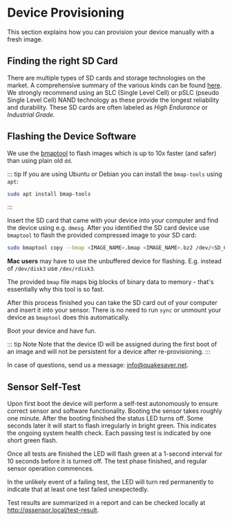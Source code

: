 
# Device Provisioning

This section explains how you can provision your device manually with a fresh image.

## Finding the right SD Card

There are multiple types of SD cards and storage technologies on the market. A comprehensive summary of the various kinds can be found [here](https://www.mydigitaldiscount.com/everything-you-need-to-know-about-slc-mlc-and-tlc-nand-flash.html). We strongly recommend using an SLC (Single Level Cell) or pSLC (pseudo Single Level Cell) NAND technology as these provide the longest reliability and durability. These SD cards are often labeled as *High Endurance* or *Industrial Grade*.

## Flashing the Device Software

We use the [bmaptool](https://github.com/intel/bmap-tools) to flash images which is up to 10x faster (and safer) than using plain old `dd`. 

::: tip
If you are using Ubuntu or Debian you can install the `bmap-tools` using `apt`:
 
```sh
sudo apt install bmap-tools
```
:::

Insert the SD card that came with your device into your computer and find the device using e.g. `dmesg`. After you identified the SD card device use `bmaptool` to flash the provided compressed image to your SD card:

```sh
sudo bmaptool copy --bmap <IMAGE_NAME>.bmap <IMAGE_NAME>.bz2 /dev/<SD_CARD_DEVICE>
```

**Mac users** may have to use the unbuffered device for flashing. E.g. instead of `/dev/disk3` use `/dev/rdisk3`.

The provided `bmap` file maps big blocks of binary data to memory - that's essentially why this tool is so fast.

After this process finished you can take the SD card out of your computer and insert it into your sensor. There is no need to run `sync` or unmount your device as `bmaptool` does this automatically.

Boot your device and have fun.

::: tip Note
Note that the device ID will be assigned during the first boot of an image and will not be persistent for a device after re-provisioning.
:::

In case of questions, send us a message: <info@quakesaver.net>.

## Sensor Self-Test

Upon first boot the device will perform a self-test autonomously to ensure correct sensor and software functionality. Booting the sensor takes roughly one minute. After the booting finished the status LED turns off. Some seconds later it will start to flash irregularly in bright green. This indicates the ongoing system health check. Each passing test is indicated by one short green flash.

Once all tests are finished the LED will flash green at a 1-second interval for 10 seconds before it is turned off. The test phase finished, and regular sensor operation commences.

In the unlikely event of a failing test, the LED will turn red permanently to indicate that at least one test failed unexpectedly.

Test results are summarized in a report and can be checked locally at http://qssensor.local/test-result.
